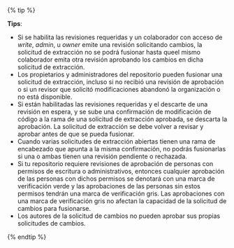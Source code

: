 {% tip %}

**Tips**:
- Si se habilita las revisiones requeridas y un colaborador con acceso de _write_, _admin_, u _owner_ emite una revisión solicitando cambios, la solicitud de extracción no se podrá fusionar hasta queel mismo colaborador emita otra revisión aprobando los cambios en dicha solicitud de extracción.
- Los propietarios y administradores del repositorio pueden fusionar una solicitud de extracción, incluso si no recibió una revisión de aprobación o si un revisor que solicitó modificaciones abandonó la organización o no está disponible.
- Si están habilitadas las revisiones requeridas y el descarte de una revisión en espera, y se sube una confirmación de modificación de código a la rama de una solicitud de extracción aprobada, se descarta la aprobación. La solicitud de extracción se debe volver a revisar y aprobar antes de que se pueda fusionar.
- Cuando varias solicitudes de extracción abiertas tienen una rama de encabezado que apunta a la misma confirmación, no podrás fusionarlas si una o ambas tienen una revisión pendiente o rechazada.
- Si tu repositorio requiere revisiones de aprobación de personas con permisos de escritura o administrativos, entonces cualquier aprobación de las personas con dichos permisos se denotará con una marca de verificación verde y las aprobaciones de las personas sin estos permisos tendrán una marca de verificación gris. Las aprobaciones con una marca de verificación gris no afectan la capacidad de la solicitud de cambios para fusionarse.
- Los autores de la solicitud de cambios no pueden aprobar sus propias solicitudes de cambios.

{% endtip %}
